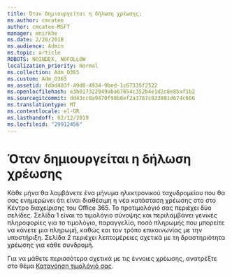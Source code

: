 ```yaml
---
title: Όταν δημιουργείται η δήλωση χρέωσης;
ms.author: cmcatee
author: cmcatee-MSFT
manager: mnirkhe
ms.date: 2/28/2018
ms.audience: Admin
ms.topic: article
ROBOTS: NOINDEX, NOFOLLOW
localization_priority: Normal
ms.collection: Adm_O365
ms.custom: Adm_O365
ms.assetid: fdbd403f-49d0-4934-9bed-1c67335f2522
ms.openlocfilehash: e3b017322949aba67654c352b4e1d2c8e85af1b2
ms.sourcegitcommit: dd43cc0a9470f98b8ef2a3787c823801d674c666
ms.translationtype: MT
ms.contentlocale: el-GR
ms.lasthandoff: 02/12/2019
ms.locfileid: "29912456"
---
```

# <a name="when-is-the-billing-statement-generated"></a>Όταν δημιουργείται η δήλωση χρέωσης

Κάθε μήνα θα λαμβάνετε ένα μήνυμα ηλεκτρονικού ταχυδρομείου που θα σας ενημερώνει ότι είναι διαθέσιμη η νέα κατάσταση χρέωσης στο στο Κέντρο διαχείρισης του Office 365. Το προτιμολόγιό σας περιέχει δύο σελίδες. Σελίδα 1 είναι το τιμολόγιο σύνοψης και περιλαμβάνει γενικές πληροφορίες για το τιμολόγιο, παραγγελία, ποσό πληρωμής που μπορείτε να κάνετε μια πληρωμή, καθώς και τον τρόπο επικοινωνίας με την υποστήριξη. Σελίδα 2 περιέχει λεπτομέρειες σχετικά με τη δραστηριότητα χρέωσης για κάθε συνδρομή.
  
Για να μάθετε περισσότερα σχετικά με τις έννοιες χρέωσης, ανατρέξτε στο θέμα [Κατανόηση τιμολόγιό σας](https://support.office.com/article/0724b428-fb59-4962-8c37-6674166d7507).
  

